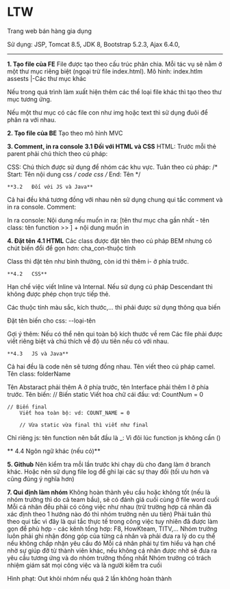 # LTW
Trang web bán hàng gia dụng

Sử dụng: JSP, Tomcat 8.5, JDK 8, Bootstrap 5.2.3, Ajax 6.4.0, 

---------------------------------------------------------------------------------------------

**1.	Tạo file của FE**
File được tạo theo cấu trúc phân chia. Mỗi tác vụ sẽ nằm ở một thư mục riêng biệt (ngoại trừ file index.html). Mô hình:
  index.htlm
  assests
    |-Các thư mục khác
 
Nếu trong quá trình làm xuất hiện thêm các thể loại file khác thì tạo theo thư mục tương ứng.
 
Nếu một thư mục có các file con như img hoặc text thì sử dụng đuôi để phân ra với nhau.

**2.	Tạo file của BE**
Tạo theo mô hình MVC

**3.	Comment, in ra console**
	**3.1	Đối với HTML và CSS**
HTML: Trước mỗi thẻ parent phải chú thích theo cú pháp: 

 <!-- 
   Create: Người tạo
   Note: Công việc của component này (tối đa 5 dòng)
 -->
 
CSS: Chú thích được sử dụng để nhóm các khu vực. Tuân theo cú pháp: 
 /* Start: Tên nội dung css */
  code css
/* End: Tên */

	**3.2	Đối với JS và Java**
Cả hai đều khá tương đồng với nhau nên sử dụng chung qui tắc comment và in ra console.
Comment:
 <!-- 
   Create: Người tạo
   Note: Giải thích biến, function quan trọng,... Công việc của component này (tối đa 5 dòng)
 -->
 
In ra console:
 Nội dung nếu muốn in ra: 
 	[tên thư mục cha gần nhất - tên class: tên function >> ] + nội dung muốn in
  
**4.	Đặt tên**
	**4.1	HTML**
Các class được đặt tên theo cú pháp BEM nhưng có chút biến đổi để gọn hơn:
	cha_con-thuộc tính
 
Class thì đặt tên như bình thường, còn id thì thêm i- ở phía trước. 
 
	**4.2	CSS**
Hạn chế việc viết Inline và Internal. Nếu sử dụng cú pháp Descendant thì không được phép chọn trực tiếp thẻ.
 
Các thuộc tính màu sắc, kích thước,... thì phải được sử dụng thông qua biến
 
Đặt tên biến cho css:
	--loại-tên
 
Gợi ý thêm: Nếu có thể nên qui toàn bộ kích thước về rem
Các file phải được viết riêng biệt và chú thích về độ ưu tiên nếu có với nhau.

	**4.3	JS và Java**
Cả hai đều là code nên sẽ tương đồng nhau. Tên viết theo cú pháp camel.
Tên class: folderName
 
Tên Abstaract phải thêm A ở phía trước, tên Interface phải thêm I ở phía trước.
Tên biến:
	// Biến static
 	Viết hoa chữ cái đầu: vd: CountNum = 0

   	// Biến final
    	Viết hoa toàn bộ: vd: COUNT_NAME = 0

     	// Vừa static vừa final thì viết như final
	 
Chỉ riêng js: tên function nên bắt đầu là _: Vì đôi lúc function js không cần ()
 
**	4.4	Ngôn ngữ khác (nếu có)**
 
**5.	Github**
Nên kiểm tra mỗi lần trước khi chạy dù cho đang làm ở branch khác.
Hoặc nên sử dụng file log để ghi lại các sự thay đổi (tối ưu hơn và cũng đúng ý nghĩa hơn)

**7.	Qui định làm nhóm**
	Không hoàn thành yêu cầu hoặc không tốt (nếu là nhóm trưởng thì do cả team bầu), sẽ có đánh giá cuối cùng ở file word cuối
	Mỗi cá nhân đều phải có công việc như nhau (trừ trường hợp cá nhân đã xác định theo 1 hướng nào đó thì nhóm trưởng nên ưu tiên)
	Phải tuân thủ theo qui tắc vì đây là qui tắc thực tế trong công việc tuy nhiên đã được làm gọn để phù hợp - các kênh tổng hơp: F8, HowKteam, TITV,...
	Nhóm trưởng luôn phải ghi nhận đóng góp của từng cá nhân và phải đưa ra lý do cụ thể nếu không chấp nhận yêu cầu đó
	Mỗi cá nhân phải tự tìm hiểu và hạn chế nhờ sự giúp đỡ từ thành viên khác, nếu không cá nhân được nhờ sẽ đưa ra yêu cầu tương ứng và do nhóm trưởng thống nhất
	Nhóm trưởng có trách nhiệm giám sát mọi công việc và là người kiểm tra cuối

Hình phạt: Out khỏi nhóm nếu quá 2 lần không hoàn thành
